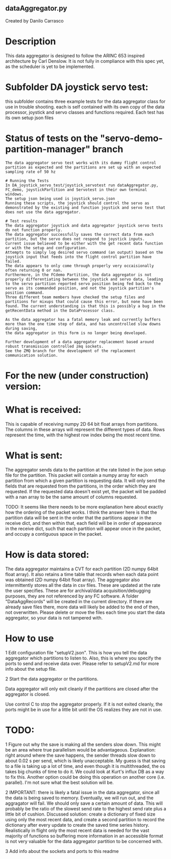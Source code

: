 ## dataAggregator.py
Created by Danilo Carrasco

# Description

This data aggregator is designed to follow the ARINC 653 inspired architecture by Carl Denslow. It is not fully in compliance with this spec yet, as the scheduler is yet to be implemented.

# Subfolder DA joystick servo test: 
this subfolder contains three example tests for the data aggregator class for use in trouble shooting. each is self contained with its own copy of the data processor, joystick and servo classes and functions required. Each test has its own setup json files 

# Status of tests on the "servo-demo-partition-manager" branch
    The data aggregator servo test works with its dummy flight control partition as expected and the partitions are set up with an expected sampling rate of 50 hz 

    # Running the Tests
    In DA_joystick_servo_test/joystick_servotest run dataAggregator.py, FC_demo, joystickPartition and Servotest in their own terminal windows. 
    The setup json being used is joystick_servo.json
    Running these scripts, the joystick should control the servo as demonstrated by the existing and function joystick and servo test that does not use the data aggregator. 

    # Test results
    The data aggregator joystick and data aggregator joystick servo tests do not function properly. 
    The data aggregator successfully saves the correct data from each partition, but the servo does not respond to joystick inputs.
    Current issue believed to be either with the get recent data function or with the setup and configuration. 
    Attempts to simply log desired servo command (an output) based on the joystick input that feeds into the flight control partition have failed. 
    The data appears to only come through properly very occaisionally often returning 0 or nan. 
    Furthermore, in the FCdemo Partition, the data aggregator is not properly differentiating between the joystick and servo data, leading to the servo partition reported servo position being fed back to the servo as its commanded position, and not the joystick partition's position command.
    Three different team members have checked the setup files and partitions for mixups that could cause this error, but none have been found. The current understanding is that this is possibly a bug in the getRecentData method in the DataProcessor class.

    As the data aggregator has a fatal memory leak and currently buffers more than the one time step of data, and has uncontrolled slow downs during saving, 
    the data aggregator in this form is no longer being developed. 

    Further development of a data aggregator replacement based around robust transmission controlled zmq sockets. 
    See the ZMQ branch for the development of the replacement communication solution.


# For the new (under construction) version:

# What is received:
This is capable of receiving numpy 2D 64 bit float arrays from partitions. The columns in these arrays will represent the different types of data. Rows represent the time, with the highest row index being the most recent time.

# What is sent:
The aggregator sends data to the partition at the rate listed in the json setup file for the partition. This packet will contain a numpy array for each partition from which a given partition is requesting data. It will only send the fields that are requested from the partitions, in the order which they are requested. If the requested data doesn't exist yet, the packet will be padded with a nan array to be the same amount of columns requested. 

TODO: It seems like there needs to be more explanation here about exactly how the ordering of the packet works.
I think the answer here is that the partition data will be sent in the order that the partitions appear in the receive dict, and then within that, each field will be in order of appearance in the receive dict, such that each partition will appear once in the packet, and occupy a contiguous space in the packet.

# How is data stored:
The data aggregator maintains a CVT for each partition (2D numpy 64bit float array). It also retains a time table that records when each data point was obtained (2D numpy 64bit float array). The aggregator also intermittently stores all the data in csv files. These are updated at the rate the user specifies. These are for archival/data acquisition/debugging purposes, they are not referenced by any FC software. A folder "DataAggRecords" will be created in the current directory. If there are already save files there, more data will likely be added to the end of then, not overwritten. Please delete or move the files each time you start the data aggregator, so your data is not tampered with.

# How to use

1 Edit configuration file "setupV2.json". This is how you tell the data aggregator which partitions to listen to. Also, this is where you specify the ports to send and receive data over. Please refer to setupV2.md for more info about the setup file.

2 Start the data aggregator or the partitions. 

Data aggregator will only exit cleanly if the partitions are closed after the aggregator is closed.

Use control C to stop the aggregator properly. If it is not exited cleanly, the ports might be in use for a little bit until the OS realizes they are not in use.

# TODO:

1 Figure out why the save is making all the senders slow down. This might be an area where true parallelism would be advantageous. Explanation: right around where the save happens, the sender threads slow down to about 0.02 s per send, which is likely unacceptable. My guess is that saving to a file is taking up a lot of time, and even though it is multithreaded, the os takes big chunks of time to do it. We could look at Kurt's influx DB as a way to fix this. Another option could be doing this operation on another core (i.e. parallel). I'm not sure what the best solution will be.

2 IMPORTANT: there is likely a fatal issue in the data aggregator, since all the data is being saved to memory. Eventually, we will run out, and the aggragator will fail. We should only save a certain amount of data. This will probably be the ratio of the slowest send rate to the highest send rate plus a little bit of cushion.
    Discussed solution: create a dictionary of fixed size using only the most recent data, and create a second partition to record the dictionary after every update to create the saved time series history. Realistically in flight only the most recent data is needed for the vast majority of functions so buffering more information in an accessible format is not very valuable for the data aggregator partition to be concerned with. 

3 Add info about the sockets and ports to this readme